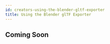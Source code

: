 ```yaml
---
id: creators-using-the-blender-gltf-exporter
title: Using the Blender glTF Exporter
---
```


## Coming Soon
